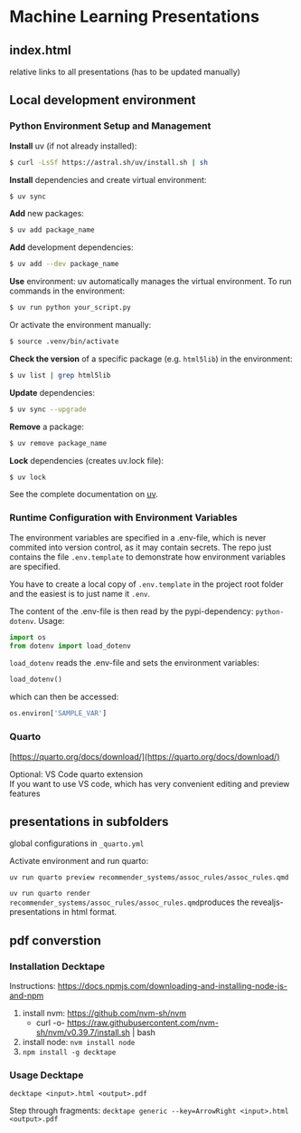 # Machine Learning Presentations
## index.html
relative links to all presentations (has to be updated manually)

## Local development environment

### Python Environment Setup and Management
**Install** uv (if not already installed):
```sh
$ curl -LsSf https://astral.sh/uv/install.sh | sh
```

**Install** dependencies and create virtual environment:
```sh
$ uv sync
```

**Add** new packages:
```sh
$ uv add package_name
```

**Add** development dependencies:
```sh
$ uv add --dev package_name
```

**Use** environment:
uv automatically manages the virtual environment. To run commands in the environment:
```sh
$ uv run python your_script.py
```

Or activate the environment manually:
```sh
$ source .venv/bin/activate
```

**Check the version** of a specific package (e.g. `html5lib`) in the environment:
```sh
$ uv list | grep html5lib
```

**Update** dependencies:
```sh
$ uv sync --upgrade
```

**Remove** a package:
```sh
$ uv remove package_name
```

**Lock** dependencies (creates uv.lock file):
```sh
$ uv lock
```

See the complete documentation on [uv](https://docs.astral.sh/uv/).

### Runtime Configuration with Environment Variables
The environment variables are specified in a .env-file, which is never commited into version control, as it may contain secrets. The repo just contains the file `.env.template` to demonstrate how environment variables are specified.

You have to create a local copy of `.env.template` in the project root folder and the easiest is to just name it `.env`.

The content of the .env-file is then read by the pypi-dependency: `python-dotenv`. Usage:
```python
import os
from dotenv import load_dotenv
```

`load_dotenv` reads the .env-file and sets the environment variables:

```python
load_dotenv()
```
which can then be accessed:

```python
os.environ['SAMPLE_VAR']
```

### Quarto
[https://quarto.org/docs/download/](https://quarto.org/docs/download/)

Optional: VS Code quarto extension  
If you want to use VS code, which has very convenient editing and preview features 

## presentations in subfolders
global configurations in `_quarto.yml`

Activate environment and run quarto:

`uv run quarto preview recommender_systems/assoc_rules/assoc_rules.qmd`

```uv run quarto render recommender_systems/assoc_rules/assoc_rules.qmd```produces the revealjs-presentations in html format.


## pdf converstion
### Installation Decktape

Instructions: https://docs.npmjs.com/downloading-and-installing-node-js-and-npm

1. install nvm: https://github.com/nvm-sh/nvm
    * curl -o- https://raw.githubusercontent.com/nvm-sh/nvm/v0.39.7/install.sh | bash
2. install node: `nvm install node`
3. `npm install -g decktape`

### Usage Decktape
`decktape <input>.html <output>.pdf`

Step through fragments: `decktape generic --key=ArrowRight <input>.html <output>.pdf`
